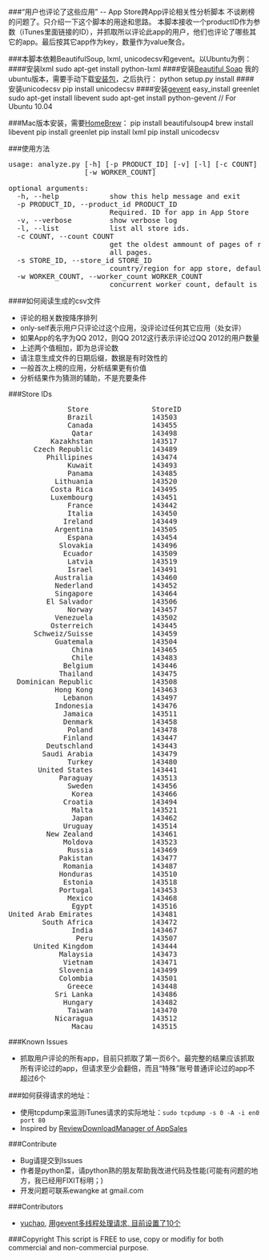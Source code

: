 ###“用户也评论了这些应用” -- App Store跨App评论相关性分析脚本
不谈刷榜的问题了。只介绍一下这个脚本的用途和思路。
本脚本接收一个productID作为参数（iTunes里面链接的ID），并抓取所以评论此app的用户，他们也评论了哪些其它的app。最后按其它app作为key，数量作为value聚合。

###本脚本依赖BeautifulSoup, lxml, unicodecsv和gevent。以Ubuntu为例：
####安装lxml
    sudo apt-get install python-lxml
####安装[Beautiful Soap](http://www.crummy.com/software/BeautifulSoup/bs4/doc/#installing-beautiful-soup)
我的ubuntu版本，需要手动下载[安装包](http://www.crummy.com/software/BeautifulSoup/bs4/download/4.0/beautifulsoup4-4.0.0b3.tar.gz)，之后执行：
    python setup.py install
####安装unicodecsv
    pip install unicodecsv
####安装[gevent](http://www.gevent.org/intro.html#installation)
	easy_install greenlet
	sudo apt-get install libevent
    sudo apt-get install python-gevent // For Ubuntu 10.04

###Mac版本安装，需要[HomeBrew](http://mxcl.github.com/homebrew/)：
    pip install beautifulsoup4
    brew install libevent
    pip install greenlet
    pip install lxml
    pip install unicodecsv

###使用方法
<pre>
usage: analyze.py [-h] [-p PRODUCT_ID] [-v] [-l] [-c COUNT] [-s STORE_ID]
                  [-w WORKER_COUNT]

optional arguments:
  -h, --help            show this help message and exit
  -p PRODUCT_ID, --product_id PRODUCT_ID
                        Required. ID for app in App Store
  -v, --verbose         show verbose log
  -l, --list            list all store ids.
  -c COUNT, --count COUNT
                        get the oldest ammount of pages of reviews, default is
                        all pages.
  -s STORE_ID, --store_id STORE_ID
                        country/region for app store, default is China.
  -w WORKER_COUNT, --worker_count WORKER_COUNT
                        concurrent worker count, default is 10.
</pre>

####如何阅读生成的csv文件
* 评论的相关数按降序排列
* only-self表示用户只评论过这个应用，没评论过任何其它应用（处女评）
* 如果App的名字为QQ 2012，则QQ 2012这行表示评论过QQ 2012的用户数量
* 上述两个值相加，即为总评论数
* 请注意生成文件的日期后缀，数据是有时效性的
* 一般首次上榜的应用，分析结果更有价值
* 分析结果作为猜测的辅助，不是充要条件

###Store IDs
<pre>
              Store               StoreID
              Brazil              143503
              Canada              143455
               Qatar              143498
          Kazakhstan              143517
      Czech Republic              143489
         Phillipines              143474
              Kuwait              143493
              Panama              143485
           Lithuania              143520
          Costa Rica              143495
          Luxembourg              143451
              France              143442
              Italia              143450
             Ireland              143449
           Argentina              143505
              Espana              143454
            Slovakia              143496
             Ecuador              143509
              Latvia              143519
              Israel              143491
           Australia              143460
           Nederland              143452
           Singapore              143464
         El Salvador              143506
              Norway              143457
           Venezuela              143502
          Osterreich              143445
      Schweiz/Suisse              143459
           Guatemala              143504
               China              143465
               Chile              143483
             Belgium              143446
            Thailand              143475
  Dominican Republic              143508
           Hong Kong              143463
             Lebanon              143497
           Indonesia              143476
             Jamaica              143511
             Denmark              143458
              Poland              143478
             Finland              143447
         Deutschland              143443
        Saudi Arabia              143479
              Turkey              143480
       United States              143441
            Paraguay              143513
              Sweden              143456
               Korea              143466
             Croatia              143494
               Malta              143521
               Japan              143462
             Uruguay              143514
         New Zealand              143461
             Moldova              143523
              Russia              143469
            Pakistan              143477
             Romania              143487
            Honduras              143510
             Estonia              143518
            Portugal              143453
              Mexico              143468
               Egypt              143516
United Arab Emirates              143481
        South Africa              143472
               India              143467
                Peru              143507
      United Kingdom              143444
            Malaysia              143473
             Vietnam              143471
            Slovenia              143499
            Colombia              143501
              Greece              143448
           Sri Lanka              143486
             Hungary              143482
              Taiwan              143470
           Nicaragua              143512
               Macau              143515
</pre>

###Known Issues
* 抓取用户评论的所有app，目前只抓取了第一页6个。最完整的结果应该抓取所有评论过的app，但请求至少会翻倍，而且“特殊”账号普通评论过的app不超过6个

###如何获得请求的地址：
* 使用tcpdump来监测iTunes请求的实际地址：`sudo tcpdump -s 0 -A -i en0 port 80`
* Inspired by [ReviewDownloadManager of AppSales](https://github.com/omz/AppSales-Mobile/blob/master/Classes/ReviewDownloadManager.h)

###Contribute
* Bug请提交到Issues
* 作者是python菜，请python熟的朋友帮助我改进代码及性能(可能有问题的地方，我已经用FIXIT标明；)
* 开发问题可联系ewangke at gmail.com

###Contributors
* [yuchao](https://github.com/yuchao), [用gevent多线程处理请求, 目前设置了10个](https://github.com/ewangke/CustomersAlsoReviewed-AppStore/commit/011adcbf74c814be77a8e3f2cdaba62720aa296e)

###Copyright
This script is FREE to use, copy or modifiy for both commercial and non-commercial purpose.